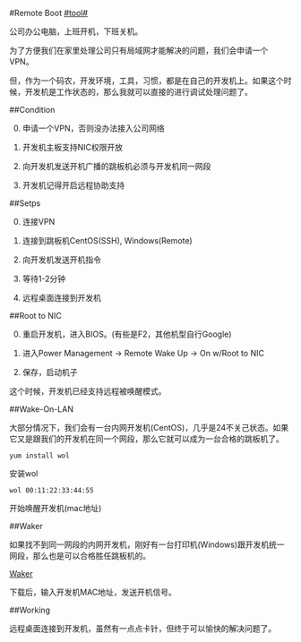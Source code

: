 #Remote Boot [#tool#](/tool)

公司办公电脑，上班开机，下班关机。

为了方便我们在家里处理公司只有局域网才能解决的问题，我们会申请一个VPN。

但，作为一个码农，开发环境，工具，习惯，都是在自己的开发机上。如果这个时候，开发机是工作状态的，那么我就可以直接的进行调试处理问题了。

##Condition

0. 申请一个VPN，否则没办法接入公司网络

1. 开发机主板支持NIC权限开放

2. 向开发机发送开机广播的跳板机必须与开发机同一网段

3. 开发机记得开启远程协助支持

##Setps

0. 连接VPN

1. 连接到跳板机CentOS(SSH), Windows(Remote)

2. 向开发机发送开机指令

3. 等待1-2分钟

4. 远程桌面连接到开发机


##Root to NIC

0. 重启开发机，进入BIOS。(有些是F2，其他机型自行Google)

1. 进入Power Management -> Remote Wake Up -> On w/Root to NIC

2. 保存，启动机子

这个时候，开发机已经支持远程被唤醒模式。


##Wake-On-LAN

大部分情况下，我们会有一台内网开发机(CentOS)，几乎是24不关己状态。如果它又是跟我们的开发机在同一个网段，那么它就可以成为一台合格的跳板机了。

```
yum install wol
```
安装wol

```
wol 00:11:22:33:44:55
```
开始唤醒开发机(mac地址)

##Waker

如果找不到同一网段的内网开发机，刚好有一台打印机(Windows)跟开发机统一网段，那么也是可以合格胜任跳板机的。

[Waker](http://j66.net/down/waker_21.rar)

下载后，输入开发机MAC地址，发送开机信号。

##Working

远程桌面连接到开发机，虽然有一点点卡针，但终于可以愉快的解决问题了。

